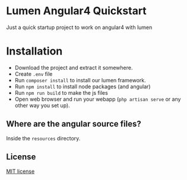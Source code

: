# Lumen Angular4 Quickstart

Just a quick startup project to work on angular4 with lumen

# Installation

- Download the project and extract it somewhere.
- Create `.env` file
- Run `composer install` to install our lumen framework.
- Run `npm install` to install node packages (and angular)
- Run `npm run build` to make the js files
- Open web browser and run your webapp (`php artisan serve` or any other way you set up).

## Where are the angular source files?

Inside the `resources` directory.

## License

[MIT license](http://opensource.org/licenses/MIT)
